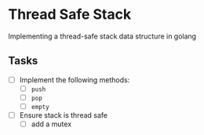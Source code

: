 # Thread Safe Stack
Implementing a thread-safe stack data structure in golang

## Tasks
- [ ] Implement the following methods:
  - [ ] `push`
  - [ ] `pop`
  - [ ] `empty`
- [ ] Ensure stack is thread safe
  - [ ] add a mutex
